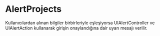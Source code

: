 # AlertProjects
Kullanıcılardan alınan bilgiler birbirleriyle eşleşiyorsa UIAlertController ve UIAlertAction kullanarak girişin onaylandığına dair uyarı mesajı verilir.
